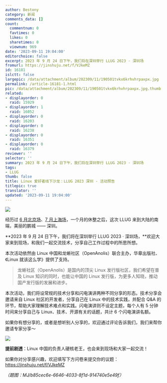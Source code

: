 ```yaml
---
author: Bestony
category: 新闻
comments_data: []
count:
  commentnum: 0
  favtimes: 0
  likes: 0
  sharetimes: 0
  viewnum: 969
date: '2023-09-11 19:04:00'
editorchoice: false
excerpt: 2023 年 9 月 24 日下午，我们将在深圳举行 LLUG 2023 · 深圳场
fromurl: https://jinshuju.net/f/VJkeMZ
id: 16181
islctt: false
largepic: /data/attachment/album/202309/11/190501tvkx6krhvhrpaxpx.jpg
permalink: /article-16181-1.html
pic: /data/attachment/album/202309/11/190501tvkx6krhvhrpaxpx.jpg.thumb.jpg
related:
- displayorder: 0
  raid: 15929
- displayorder: 1
  raid: 16052
- displayorder: 0
  raid: 16203
- displayorder: 0
  raid: 16238
- displayorder: 0
  raid: 16351
- displayorder: 0
  raid: 16379
reviewer: ''
selector: ''
summary: 2023 年 9 月 24 日下午，我们将在深圳举行 LLUG 2023 · 深圳场
tags:
- LLUG
thumb: false
title: Linux 爱好者线下沙龙：LLUG 2023 深圳 - 活动预告
titlepic: true
translator: ''
updated: '2023-09-11 19:04:00'
---
```


![](/data/attachment/album/202309/11/190501tvkx6krhvhrpaxpx.jpg)


经历过 [6 月北京场](/article-15929-1.html)、[7 月上海场](/article-16052-1.html)，一个月的休整之后，这次 LLUG 来到大陆的南端，美丽的鹏城 —— 深圳。


**2023 年 9 月 24 日下午，我们将在深圳举行 LLUG 2023 · 深圳场，**欢迎大家来到现场，和我们一起交流技术，分享自己工作过程中的所思所想。 


本次活动依然由 Linux 中国和龙蜥社区（OpenAnolis）联合主办，华章出版社、《Linux 就该这么学》提供了支持。



> 龙蜥社区（OpenAnolis）是国内的顶尖 Linux 发行版社区，我们希望在普及 Linux 知识的同时，也能让中国的 Linux 发行版，为更多人知晓，推动国产发行版的发展和进步。


本次活动，我们将设常规的技术分享和闪电演讲两种不同分享的形态。技术分享会邀请来自 Linux 社区的开发者，分享自己在 Linux 中的技术实践，并配合 Q&A 的环节，帮助大家理解技术难点和实践。闪电演讲则不设定主题，每个人有 5 分钟时间来分享自己与 Linux、技术、开源有关的话题，共计 6 个闪电演讲名额。 


如果你有想分享的，或者是想听别人分享的，欢迎通过评论告诉我们，我们来帮你邀请专家分享～ 


![](/data/attachment/album/202309/11/190422x6xx894m76mfxv2m.png)


**提前剧透**：Linux 中国的负责人硬核老王，也会来到现场和大家一起交流！ 


如果你对分享感兴趣，欢迎填写下方问卷来提交你的议题：<https://jinshuju.net/f/VJkeMZ>


*（题图：MJ/b85cec6e-6646-4033-8f1d-914740e5e49f）*